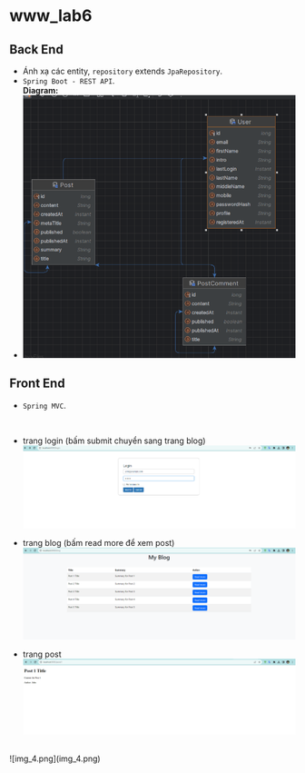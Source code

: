 # www_lab6
## Back End
- Ánh xạ các entity, `repository` extends `JpaRepository`. <br>
- `Spring Boot - REST API`.  <br>
  **Diagram:**
- ![img.png](img.png)
## Front End
- `Spring MVC`.  <br>

  <br>
- trang login (bấm submit chuyển sang trang blog)
![img_1.png](img_1.png)
- trang blog (bấm read more để xem post)
![img_2.png](img_2.png) 
- trang post
![img_3.png](img_3.png)
<br>
![img_4.png](img_4.png)
